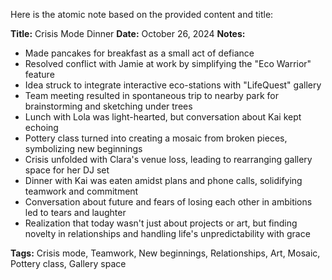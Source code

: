 Here is the atomic note based on the provided content and title:

**Title:** Crisis Mode Dinner
**Date:** October 26, 2024
**Notes:**

* Made pancakes for breakfast as a small act of defiance
* Resolved conflict with Jamie at work by simplifying the "Eco Warrior" feature
* Idea struck to integrate interactive eco-stations with "LifeQuest" gallery
* Team meeting resulted in spontaneous trip to nearby park for brainstorming and sketching under trees
* Lunch with Lola was light-hearted, but conversation about Kai kept echoing
* Pottery class turned into creating a mosaic from broken pieces, symbolizing new beginnings
* Crisis unfolded with Clara's venue loss, leading to rearranging gallery space for her DJ set
* Dinner with Kai was eaten amidst plans and phone calls, solidifying teamwork and commitment
* Conversation about future and fears of losing each other in ambitions led to tears and laughter
* Realization that today wasn't just about projects or art, but finding novelty in relationships and handling life's unpredictability with grace

**Tags:** Crisis mode, Teamwork, New beginnings, Relationships, Art, Mosaic, Pottery class, Gallery space